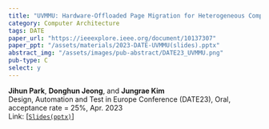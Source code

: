 ```yaml
---
title: "UVMMU: Hardware-Offloaded Page Migration for Heterogeneous Computing"
category: Computer Architecture
tags: DATE
paper_url: "https://ieeexplore.ieee.org/document/10137307"
paper_ppt: "/assets/materials/2023-DATE-UVMMU(slides).pptx"
abstract_img: "/assets/images/pub-abstract/DATE23_UVMMU.png"
pub-type: C
select: y
---
```


**Jihun Park**, **Donghun Jeong**, and **Jungrae Kim** <br>
Design, Automation and Test in Europe Conference (DATE23), Oral, acceptance rate = 25%, Apr. 2023 <br>
Link: [[```Slides(pptx)```](https://github.com/scalable-arch/scalable-arch.github.io/raw/main/assets/materials/2023-DATE-UVMMU(slides).pptx)]
